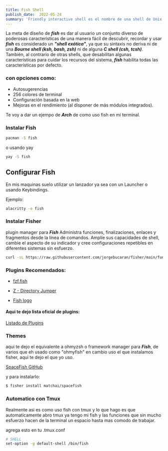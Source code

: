 ```yaml
---
title: Fish Shell 
publish_date:  2022-05-24
summary: 'Friendly interactive shell es el nombre de una shell de Unix que pretende ser interactiva y amigable para el usuario, al contrario de otras shells.'
---
```


 La meta de diseño de ***fish*** es dar al usuario un conjunto diverso de poderosas características de una manera fácil de descubrir, recordar y usar ***fish*** es considerado un ***"shell exótica"***, ya que su sintaxis no deriva ni de una ***Bourne shell (ksh, bash, zsh)*** ni de alguna ***C shell (csh, tcsh)***. También, al contrario de otras shells, que desabilitan algunas características para cuidar los recursos del sistema, ***fish*** habilita todas las características por defecto.
 
 ### con opciones como:
* Autosugerencias
* 256 colores de terminal
* Configuración basada en la web
* Mejoras en el rendimiento (al disponer de más módulos integrados).

Te voy a dar un ejempo de ***Arch*** de como uso fish en mi terminal.

### Instalar Fish

```bash
pacman -S fish
```

o usando yay

```bash
yay -S fish
```

## Configurar Fish

En mis maquinas suelo utilizar un lanzador ya sea con un Launcher o usando Keybindings.

Ejemplo:

```bash
alacritty -e fish
```

### Instalar Fisher  
plugin manager para ***Fish*** Administra funciones, finalizaciones, enlaces y fragmentos desde la línea de comandos. Amplíe sus capacidades de shell, cambie el aspecto de su indicador y cree configuraciones repetibles en diferentes sistemas sin esfuerzo.

```bash
curl -sL https://raw.githubusercontent.com/jorgebucaran/fisher/main/functions/fisher.fish | source && fisher install jorgebucaran/fisher
```


### Plugins Recomendados:

* [fzf.fish](https://github.com/PatrickF1/fzf.fish)

* [Z - Directory Jumper](https://github.com/jethrokuan/z)

* [Fish logo](https://github.com/laughedelic/fish_logo)

#### Aqui te dejo lista oficial de plugins:

[Listado de Plugins](https://git.io/awesome.fish)

### Themes
aqui te dejo el equivalente a ohmyzsh o framework manager para ***Fish***, de varios que eh usado como "ohmyfish" en cambio uso el que instalamos fisher, aqui te dejo el que yo uso.

[SpaceFish GitHub](https://github.com/matchai/spacefish)

y para instalarlo:

```bash
$ fisher install matchai/spacefish
```

### Automatico con Tmux
Realmente asi es como uso fish con tmux y lo que hago es que automaticamente abro tmux ya tengo mi fish y las funciones que sin mucho esfuerzo hacen de la terminal un espacio hasta mas comodo de trabajar.

agrega esto en tu .tmux.conf

```bash
# SHELL
set-option -g default-shell /bin/fish
```
